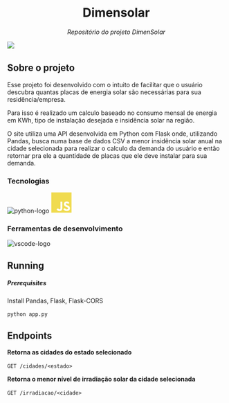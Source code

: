 <h1 align="center">Dimensolar</h1>
<p align="center"><i>Repositório do projeto DimenSolar</i></p>
<img src="https://cdn.discordapp.com/attachments/1030689922681688175/1184699055134220303/DimenSolar.png?ex=658cebf9&is=657a76f9&hm=4ab67eecaaf1f95c0fc12351db4360430ec9421556e0f8852301502eb2f10180&">

##  Sobre o projeto

Esse projeto foi desenvolvido com o intuito de facilitar que o usuário descubra quantas placas de energia solar são necessárias para sua residência/empresa.

Para isso é realizado um calculo baseado no consumo mensal de energia em KWh, tipo de instalação desejada e insidência solar na região.

O site utiliza uma API desenvolvida em Python com Flask onde, utilizando Pandas, busca numa base de dados CSV a menor insidência solar anual na cidade selecionada para realizar o calculo da demanda do usuário e então retornar pra ele a quantidade de placas que ele deve instalar para sua demanda.

### Tecnologias
<p display="inline-block">
  <img width="48" src="https://user-images.githubusercontent.com/25181517/183423507-c056a6f9-1ba8-4312-a350-19bcbc5a8697.png" alt="python-logo"/>
  <img width="48" src="https://raw.githubusercontent.com/devicons/devicon/master/icons/javascript/javascript-plain.svg" alt="js-logo"/>
</p>

### Ferramentas de desenvolvimento

<p display="inline-block">
  <img width="48" src="https://upload.wikimedia.org/wikipedia/commons/thumb/9/9a/Visual_Studio_Code_1.35_icon.svg/2048px-Visual_Studio_Code_1.35_icon.svg.png" alt="vscode-logo"/>
</p>

## Running
<h5>Prerequisites</h5>
<p>Install Pandas, Flask, Flask-CORS</p>

```bash
python app.py
```

## Endpoints
**Retorna as cidades do estado selecionado**

```GET /cidades/<estado>```

**Retorna o menor nível de irradiação solar da cidade selecionada**

```GET /irradiacao/<cidade>```

